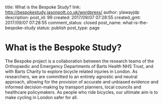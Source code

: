 title: What is the Bespoke Study?
link: http://bespokestudy.jasonpott.co.uk/wordpress/
author: ylawayjdp
description: 
post_id: 99
created: 2017/09/07 07:28:55
created_gmt: 2017/09/07 07:28:55
comment_status: closed
post_name: what-is-the-bespoke-study
status: publish
post_type: page

# What is the Bespoke Study?

The Bespoke project is a collaboration between the research teams of the Orthopaedic and Emergency Departments of Barts Health NHS Trust, and with Barts Charity to explore bicycle related injuries in London. As researchers, we are committed to an entirely agnostic and neutral approach, allowing for the provision of accurate and unbiased evidence and informed decision-making by transport planners, local councils and healthcare policymakers. As people who ride bicycles, our ultimate aim is to make cycling in London safer for all.